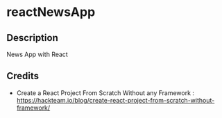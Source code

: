 # reactNewsApp

## Description
News App with React 

## Credits 
- Create a React Project From Scratch Without any Framework : https://hackteam.io/blog/create-react-project-from-scratch-without-framework/

